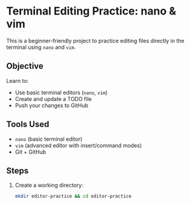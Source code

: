 # Terminal Editing Practice: nano & vim

This is a beginner-friendly project to practice editing files directly in the terminal using `nano` and `vim`.

## Objective

Learn to:
- Use basic terminal editors (`nano`, `vim`)
- Create and update a TODO file
- Push your changes to GitHub

## Tools Used

- `nano` (basic terminal editor)
- `vim` (advanced editor with insert/command modes)
- Git + GitHub

## Steps

1. Create a working directory:
   ```bash
   mkdir editor-practice && cd editor-practice
